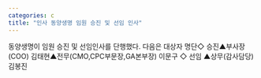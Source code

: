 ```yaml
---
categories: c
title: "인사 동양생명 임원 승진 및 선임 인사"
---
```

동양생명이 임원 승진 및 선임인사를 단행했다. 다음은 대상자 명단◇ 승진▲부사장(COO) 김태현▲전무(CMO,CPC부문장,GA본부장) 이문구 ◇ 선임 ▲상무(감사담당) 김봉진